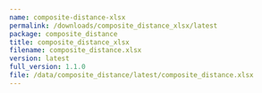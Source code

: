 ```yaml
---
name: composite-distance-xlsx
permalink: /downloads/composite_distance_xlsx/latest
package: composite_distance
title: composite_distance_xlsx
filename: composite_distance.xlsx
version: latest
full_version: 1.1.0
file: /data/composite_distance/latest/composite_distance.xlsx
---
```

